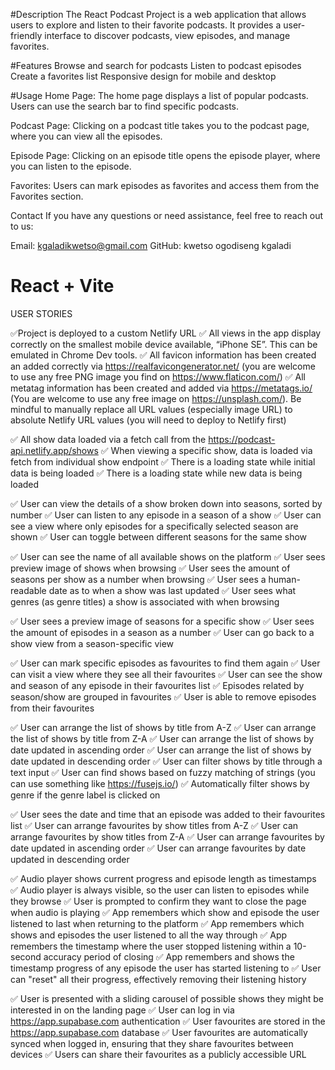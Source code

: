 #Description
The React Podcast Project is a web application that allows users to explore and listen to their favorite podcasts. It provides a user-friendly interface to discover podcasts, view episodes, and manage favorites.

#Features
Browse and search for podcasts
Listen to podcast episodes
Create a favorites list
Responsive design for mobile and desktop

#Usage
Home Page: The home page displays a list of popular podcasts. Users can use the search bar to find specific podcasts.

Podcast Page: Clicking on a podcast title takes you to the podcast page, where you can view all the episodes.

Episode Page: Clicking on an episode title opens the episode player, where you can listen to the episode.

Favorites: Users can mark episodes as favorites and access them from the Favorites section.

Contact
If you have any questions or need assistance, feel free to reach out to us:

Email: kgaladikwetso@gmail.com
GitHub: kwetso ogodiseng kgaladi

# React + Vite
USER STORIES

✅Project is deployed to a custom Netlify URL
✅ All views in the app display correctly on the smallest mobile device available, “iPhone SE”. This can be emulated in Chrome Dev tools.
✅ All favicon information has been created an added correctly via https://realfavicongenerator.net/ (you are welcome to use any free PNG image you find on https://www.flaticon.com/)
✅ All metatag information has been created and added via https://metatags.io/ (You are welcome to use any free image on https://unsplash.com/). Be mindful to manually replace all URL values (especially image URL) to absolute Netlify URL values (you will need to deploy to Netlify first)

✅ All show data loaded via a fetch call from the https://podcast-api.netlify.app/shows
✅ When viewing a specific show, data is loaded via fetch from individual show endpoint
✅ There is a loading state while initial data is being loaded
✅ There is a loading state while new data is being loaded

✅ User can view the details of a show broken down into seasons, sorted by number
✅ User can listen to any episode in a season of a show
✅ User can see a view where only episodes for a specifically selected season are shown
✅ User can toggle between different seasons for the same show

✅ User can see the name of all available shows on the platform
✅ User sees preview image of shows when browsing
✅ User sees the amount of seasons per show as a number when browsing
✅ User sees a human-readable date as to when a show was last updated
✅ User sees what genres (as genre titles) a show is associated with when browsing

✅ User sees a preview image of seasons for a specific show
✅ User sees the amount of episodes in a season as a number
✅ User can go back to a show view from a season-specific view

✅ User can mark specific episodes as favourites to find them again
✅ User can visit a view where they see all their favourites
✅ User can see the show and season of any episode in their favourites list
✅ Episodes related by season/show are grouped in favourites
✅ User is able to remove episodes from their favourites

✅ User can arrange the list of shows by title from A-Z
✅ User can arrange the list of shows by title from Z-A
✅ User can arrange the list of shows by date updated in ascending order
✅ User can arrange the list of shows by date updated in descending order
✅ User can filter shows by title through a text input
✅ User can find shows based on fuzzy matching of strings (you can use something like https://fusejs.io/)
✅ Automatically filter shows by genre if the genre label is clicked on

✅ User sees the date and time that an episode was added to their favourites list
✅ User can arrange favourites by show titles from A-Z
✅ User can arrange favourites by show titles from Z-A
✅ User can arrange favourites by date updated in ascending order
✅ User can arrange favourites by date updated in descending order

✅ Audio player shows current progress and episode length as timestamps
✅ Audio player is always visible, so the user can listen to episodes while they browse
✅ User is prompted to confirm they want to close the page when audio is playing
✅ App remembers which show and episode the user listened to last when returning to the platform
✅ App remembers which shows and episodes the user listened to all the way through
✅ App remembers the timestamp where the user stopped listening within a 10-second accuracy period of closing
✅ App remembers and shows the timestamp progress of any episode the user has started listening to
✅ User can "reset" all their progress, effectively removing their listening history

✅ User is presented with a sliding carousel of possible shows they might be interested in on the landing page
✅ User can log in via https://app.supabase.com authentication
✅ User favourites are stored in the https://app.supabase.com database
✅ User favourites are automatically synced when logged in, ensuring that they share favourites between devices
✅ Users can share their favourites as a publicly accessible URL
 

